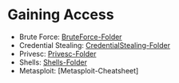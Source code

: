 # Gaining Access


- Brute Force: [BruteForce-Folder]
- Credential Stealing: [CredentialStealing-Folder]
- Privesc: [Privesc-Folder]
- Shells: [Shells-Folder]
- Metasploit: [Metasploit-Cheatsheet]







[BruteForce-Folder]: <https://github.com/k3rt4s/RedTeaming/blob/main/Tools/3. Gaining Access/Brute Force>

[CredentialStealing-Folder]: <https://github.com/k3rt4s/RedTeaming/blob/main/Tools/3. Gaining Access/Credential Stealing>

[Privesc-Folder]: <https://github.com/k3rt4s/RedTeaming/blob/main/Tools/3. Gaining Access/Privesc>

[Shells-Folder]: <https://github.com/k3rt4s/RedTeaming/blob/main/Tools/3. Gaining Access/Shells>